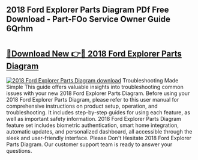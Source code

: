 ## 2018 Ford Explorer Parts Diagram PDf Free Download - Part-FOo Service Owner Guide 6Qrhm

# <h2><a href="http://dfrhls.blite.top/?on=2018+Ford+Explorer+Parts+Diagram">🔗Download New 👉🔴 2018 Ford Explorer Parts Diagram</a></h2>

[![2018 Ford Explorer Parts Diagram download](https://i.imgur.com/lujVjoI.png)](http://dfrhls.blite.top/?on=2018+Ford+Explorer+Parts+Diagram)
Troubleshooting Made Simple This guide offers valuable insights into troubleshooting common issues with your new 2018 Ford Explorer Parts Diagram. Before using your 2018 Ford Explorer Parts Diagram, please refer to this user manual for comprehensive instructions on product setup, operation, and troubleshooting. It includes step-by-step guides for using each feature, as well as important safety information. 2018 Ford Explorer Parts Diagram feature set includes biometric authentication, smart home integration, automatic updates, and personalized dashboard, all accessible through the sleek and user-friendly interface. Please Don't Hesitate 2018 Ford Explorer Parts Diagram. Our customer support team is ready to answer your questions.
